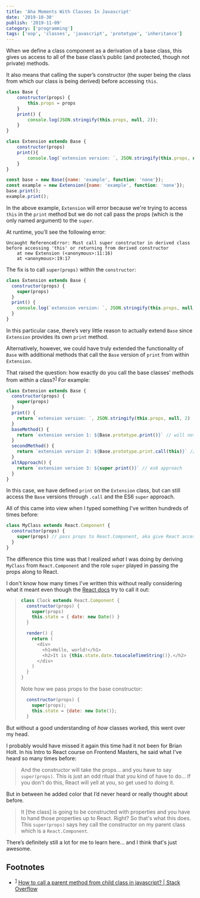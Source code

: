 ```yaml
---
title: 'Aha Moments With Classes In Javascript'
date: '2019-10-30'
publish: '2019-11-09'
category: ['programming']
tags: ['oop', 'classes', 'javascript', 'prototype', 'inheritance']
---
```


When we define a class component as a derivation of a base class, this gives us access to all of the base class’s public (and protected, though not private) methods.

It also means that calling the super’s constructor (the super being the class from which our class is being derived) before accessing `this`.


```javascript
class Base {
    constructor(props) {
        this.props = props
    }
    print() {
        console.log(JSON.stringify(this.props, null, 2));
    }
}

class Extension extends Base {
    constructor(props)
    print(){
        console.log(`extension version: `, JSON.stringify(this.props, null, 2))
    }
}

const base = new Base({name: 'example', function: 'none'});
const example = new Extension({name: 'example', function: 'none'});
base.print();
example.print();

```

In the above example, `Extension` will error because we're trying to access `this` in the `print` method but we do not call pass the props (which is the only named argument) to the `super`.

At runtime, you’ll see the following error:

```
Uncaught ReferenceError: Must call super constructor in derived class before accessing 'this' or returning from derived constructor
    at new Extension (<anonymous>:11:16)
    at <anonymous>:19:17
```

The fix is to call `super(props)` within the `constructor`:

```javascript
class Extension extends Base {
  constructor(props) {
    super(props)
  }
  print() {
    console.log(`extension version: `, JSON.stringify(this.props, null, 2))
  }
}
```

In this particular case, there’s very little reason to actually extend `Base` since `Extension` provides its own `print` method.

Alternatively, however, we could have truly extended the functionality of `Base` with additional methods that call the `Base` version of `print` from within `Extension`.

That raised the question: how exactly do you call the base classes' methods from _within_ a class?<sup>[1](#footnotes)</sup><a id="fn1"></a>
For example:

```javascript
class Extension extends Base {
  constructor(props) {
    super(props)
  }
  print() {
    return `extension version: `, JSON.stringify(this.props, null, 2)
  }
  baseMethod() {
    return `extension version 1: ${Base.prototype.print()}` // will not work because of context
  }
  secondMethod() {
    return `extension version 2: ${Base.prototype.print.call(this)}` // add context
  }
  altApproach() {
    return `extension version 3: ${super.print()}` // es6 approach
  }
}
```

In this case, we have defined `print` on the `Extension` class, but can still access the `Base` versions through `.call` and the ES6 `super` approach.

All of this came into view when I typed something I've written hundreds of times before:

```javascript
class MyClass extends React.Component {
  constructor(props) {
    super(props) // pass props to React.Component, aka give React access to the props with which we called `MyClass`
  }
}
```

The difference this time was that I realized _what_ I was doing by deriving `MyClass` from `React.Component` and the role `super` played in passing the props along to React.

I don't know how many times I've written this without really considering what it meant even though the [React docs](https://reactjs.org/docs/state-and-lifecycle.html#adding-local-state-to-a-class) try to call it out:

> ```javascript
> class Clock extends React.Component {
>   constructor(props) {
>     super(props)
>     this.state = { date: new Date() }
>   }
>
>   render() {
>     return (
>       <div>
>         <h1>Hello, world!</h1>
>         <h2>It is {this.state.date.toLocaleTimeString()}.</h2>
>       </div>
>     )
>   }
> }
> ```
>
> Note how we pass props to the base constructor:
>
> ```javascript
>   constructor(props) {
>     super(props);
>     this.state = {date: new Date()};
>   }
> ```

But without a good understanding of _how_ classes worked, this went over my head.

I probably would have missed it again this time had it not been for Brian Holt. In his Intro to React course on Frontend Masters, he said what I've heard so many times before:

> And the constructor will take the props... and you have to say `super(props)`. This is just an odd ritual that you kind of have to do... If you don't do this, React will yell at you, so get used to doing it.

But in between he added color that I’d never heard or really thought about before.

> It [the class] is going to be constructed with properties and you have to hand those properties up to React. Right? So that's what this does. This `super(props)` says hey call the constructor on my parent class which is a `React.Component`.

There’s definitely still a lot for me to learn here... and I think that's just awesome.

## Footnotes

- <sup>[1](#fn1)</sup> [ How to call a parent method from child class in javascript? | Stack Overflow](https://stackoverflow.com/questions/11854958/how-to-call-a-parent-method-from-child-class-in-javascript/41346510#41346510)
